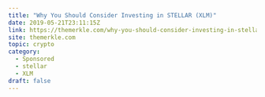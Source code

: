 ```yaml
---
title: "Why You Should Consider Investing in STELLAR (XLM)"
date: 2019-05-21T23:11:15Z
link: https://themerkle.com/why-you-should-consider-investing-in-stellar-xlm/?utm_medium=RSS&utm_source=hune
site: themerkle.com
topic: crypto
category:
  - Sponsored
  - stellar
  - XLM
draft: false
---
```

